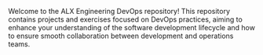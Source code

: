 Welcome to the ALX Engineering DevOps repository! This repository contains projects and exercises focused on DevOps practices, aiming to enhance your understanding of the software development lifecycle and how to ensure smooth collaboration between development and operations teams.
